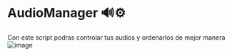 # AudioManager 🔊⚙

Con este script podras controlar tus audios y ordenarlos de mejor manera 
![image](https://github.com/SebastianJDev/AudioManager/assets/104598507/d5e5831a-98eb-468a-be9a-2e8976e58c74)



